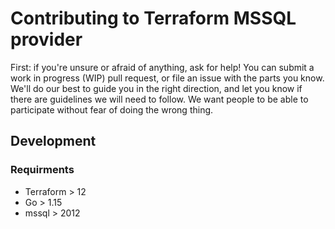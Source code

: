 # Contributing to Terraform MSSQL provider


First: if you're unsure or afraid of anything, ask for help! You can submit a work in progress (WIP) pull request, or file an issue with the parts you know. We'll do our best to guide you in the right direction, and let you know if there are guidelines we will need to follow. We want people to be able to participate without fear of doing the wrong thing.


## Development 

### Requirments

- Terraform > 12 
- Go > 1.15
- mssql > 2012 